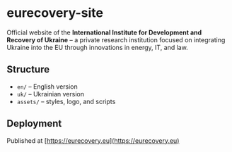 # eurecovery-site

Official website of the **International Institute for Development and Recovery of Ukraine** – a private research institution focused on integrating Ukraine into the EU through innovations in energy, IT, and law.

## Structure

- `en/` – English version
- `uk/` – Ukrainian version
- `assets/` – styles, logo, and scripts

## Deployment

Published at [https://eurecovery.eu](https://eurecovery.eu)